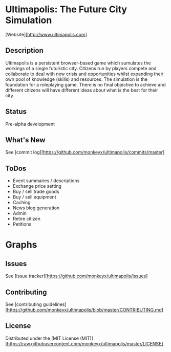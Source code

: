 # Ultimapolis: The Future City Simulation

[Website][http://www.ultimapolis.com]

## Description

Ultimapolis is a persistent browser-based game which sumulates the workings of a single futuristic city. Citizens run by players compete and collaborate to deal with new crisis and opportunities whilst expanding their own pool of knowledge (skills) and resources. The simulation is the foundation for a roleplaying game. There is no final objective to achieve and different citizens will have different ideas about what is the best for their city.

## Status

Pre-alpha development

## What's New

See [commit log][https://github.com/monkeyx/ultimapolis/commits/master]

## ToDos

* Event summaries / descriptions
* Exchange price setting
* Buy / sell trade goods
* Buy / sell equipment
* Caching
* News blog generation
* Admin
* Retire citizen
* Petitions
# Graphs

## Issues

See [issue tracker][https://github.com/monkeyx/ultimapolis/issues]

## Contributing

See [contributing guidelines][https://github.com/monkeyx/ultimapolis/blob/master/CONTRIBUTING.md]

## License

Distributed under the [MIT License (MIT)][https://raw.githubusercontent.com/monkeyx/ultimapolis/master/LICENSE]

